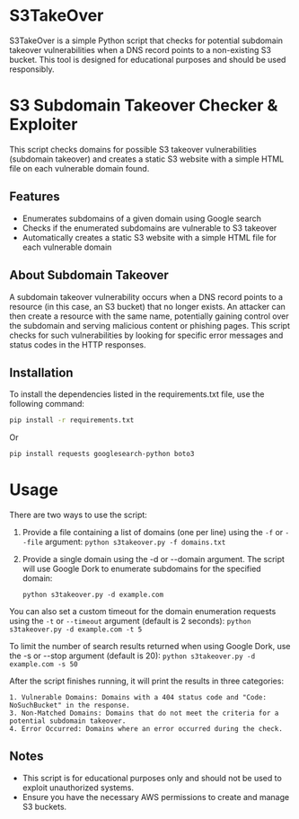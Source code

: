 # S3TakeOver

S3TakeOver is a simple Python script that checks for potential subdomain takeover vulnerabilities when a DNS record points to a non-existing S3 bucket. This tool is designed for educational purposes and should be used responsibly.

# S3 Subdomain Takeover Checker & Exploiter

This script checks domains for possible S3 takeover vulnerabilities (subdomain takeover) and creates a static S3 website with a simple HTML file on each vulnerable domain found.

## Features

- Enumerates subdomains of a given domain using Google search
- Checks if the enumerated subdomains are vulnerable to S3 takeover
- Automatically creates a static S3 website with a simple HTML file for each vulnerable domain


## About Subdomain Takeover

A subdomain takeover vulnerability occurs when a DNS record points to a resource (in this case, an S3 bucket) that no longer exists. An attacker can then create a resource with the same name, potentially gaining control over the subdomain and serving malicious content or phishing pages. This script checks for such vulnerabilities by looking for specific error messages and status codes in the HTTP responses.

## Installation

To install the dependencies listed in the requirements.txt file, use the following command:
```bash
pip install -r requirements.txt
```

Or
```bash
pip install requests googlesearch-python boto3
```


# Usage

There are two ways to use the script:

1. Provide a file containing a list of domains (one per line) using the `-f` or `--file` argument:
`python s3takeover.py -f domains.txt`

2. Provide a single domain using the -d or --domain argument. The script will use Google Dork to enumerate subdomains for the specified domain: 

    `python s3takeover.py -d example.com`

You can also set a custom timeout for the domain enumeration requests using the `-t` or `--timeout` argument (default is 2 seconds):
`python s3takeover.py -d example.com -t 5`

To limit the number of search results returned when using Google Dork, use the -s or --stop argument (default is 20):
`python s3takeover.py -d example.com -s 50`

After the script finishes running, it will print the results in three categories:

    1. Vulnerable Domains: Domains with a 404 status code and "Code: NoSuchBucket" in the response.
    3. Non-Matched Domains: Domains that do not meet the criteria for a potential subdomain takeover.
    4. Error Occurred: Domains where an error occurred during the check.
    
    
## Notes

- This script is for educational purposes only and should not be used to exploit unauthorized systems.
- Ensure you have the necessary AWS permissions to create and manage S3 buckets.
